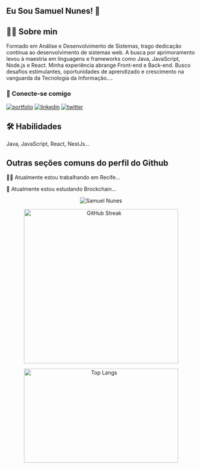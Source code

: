 ## Eu Sou Samuel Nunes! 👋

## 👩‍💻 Sobre min
Formado em Análise e Desenvolvimento de Sistemas, trago dedicação contínua ao desenvolvimento de sistemas web. A busca por aprimoramento levou à maestria em linguagens e frameworks como Java, JavaScript, Node.js e React. Minha experiência abrange Front-end e Back-end. Busco desafios estimulantes, oportunidades de aprendizado e crescimento na vanguarda da Tecnologia da Informação....  
    
### 🔗 Conecte-se comigo  
[![portfolio](https://img.shields.io/badge/my_portfolio-1DA1F2?style=for-the-badge&logo=ko-fi&logoColor=white)](https://samuelikz.com.br/)
[![linkedin](https://img.shields.io/badge/linkedin-0A66C2?style=for-the-badge&logo=linkedin&logoColor=white)](https://www.linkedin.com/in/samuel-nunes-da-silva-057899133/)
[![twitter](https://img.shields.io/badge/github-000?style=for-the-badge&logo=github&logoColor=white)](https://github.com/samueliikz/)  
    
## 🛠 Habilidades  
Java, JavaScript, React, NestJs...  
    
## Outras seções comuns do perfil do Github
👩‍💻 Atualmente estou trabalhando em Recife...
    
🧠 Atualmente estou estudando Brockchain...

<p align="center"> 
  <img src="https://komarev.com/ghpvc/?username=samuelikz" alt="Samuel Nunes" />
</p>

<p align="center">
    <img width="410px" src="https://streak-stats.demolab.com?user=samuelikz&theme=dark&locale=pt_BR" alt="GitHub Streak">
</p>

<p align="center">
  <img width="410px" height="250px" src="https://github-readme-stats-git-masterrstaa-rickstaa.vercel.app/api/top-langs/?username=samuelikz&layout=compact&bg_color=151515&border_color=FFF&title_color=FFF&text_color=FFF&" alt="Top Langs">
</p>
